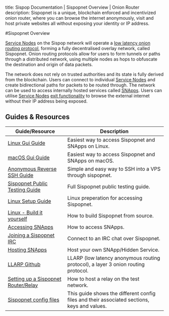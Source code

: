 title: Sispop Documentation | Sispopnet Overview | Onion Router
description: Sispopnet is a unique, blockchain enforced and incentivized onion router, where you can browse the internet anonymously, visit and host private websites all without exposing your identity or IP address.

#Sispopnet Overview

[Service Nodes](../ServiceNodes/SNOverview.md) on the Sispop network will operate a [low latency onion routing protocol](../Sispopnet/LLARP.md), forming a fully decentralised overlay network, called Sispopnet. Onion routing protocols allow for users to form tunnels or paths through a distributed network, using multiple nodes as hops to obfuscate the destination and origin of data packets.  

The network does not rely on trusted authorities and its state is fully derived from the blockchain.  Users can connect to individual [Service Nodes](../ServiceNodes/SNOverview.md) and create bidirectional paths for packets to be routed through.  The network can be used to access internally hosted services called [SNApps](../Sispopnet/SNApps.md). Users can utilise [Service Nodes](../ServiceNodes/SNOverview.md) [exit functionality](/ServiceNodes/ServiceNodeFunctions/#exit-nodes) to browse the external internet without their IP address being exposed.


## Guides & Resources

| **Guide/Resource**                                                      	| **Description**                                                                             	|
|-------------------------------------------------------------------------	|---------------------------------------------------------------------------------------------	|
| [Linux Gui Guide](../Sispopnet/Guides/SispopnetGuiGuide.md)                 | Easiest way to access Sispopnet and SNApps on Linux.                                                     |
| [macOS Gui Guide](../Sispopnet/Guides/sispopnet-mac-guide.md)                 | Easiest way to access Sispopnet and SNApps on macOS.                                                     |
| [Anonymous Reverse SSH Guide](../Sispopnet/Guides/ReverseSSHGuide.md)       | Simple and easy way to SSH into a VPS through sispopnet.                                        |
| [Sispopnet Public Testing Guide](../Sispopnet/Guides/PublicTestingGuide.md) 	| Full Sispopnet public testing guide.                                                          	|
| [Linux Setup Guide](../Sispopnet/Guides/sispopnet-linux-guide.md)             | Linux preperation for accessing Sispopnet.                                                      |
| [Linux - Build it yourself](../Sispopnet/Guides/Install.md)                 | How to build Sispopnet from source.                                                             |
| [Accessing SNApps](../Sispopnet/Guides/AccessingSNApps.md)                	| How to access SNApps.                                                                       	|
| [Joining a Sispopnet IRC](../Sispopnet/Guides/SispopnetIRC.md)                	| Connect to an IRC chat over Sispopnet.                                                        	|
| [Hosting SNApps](../Sispopnet/Guides/HostingSNApps.md)                    	| Host your own SNApp/Hidden Service.                                                         	|
| [LLARP Github](https://github.com/sispop-dev/sispop.site)            	| LLARP (low latency anonymous routing protocol), a layer 3 onion routing protocol.           	|
| [Setting up a Sispopnet Router/Relay](../Sispopnet/Guides/SispopnetRouter.md)   | How to host a relay on the test network.                                                    	|
| [Sispopnet config files](../Sispopnet/Guides/SispopnetConfig.md)              	| This guide shows the different config files and their associated sections, keys and values. 	|